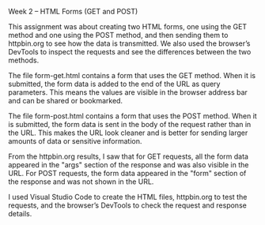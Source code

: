 Week 2 – HTML Forms (GET and POST)

This assignment was about creating two HTML forms, one using the GET method and one using the POST method, and then sending them to httpbin.org to see how the data is transmitted. We also used the browser’s DevTools to inspect the requests and see the differences between the two methods.

The file form-get.html contains a form that uses the GET method. When it is submitted, the form data is added to the end of the URL as query parameters. This means the values are visible in the browser address bar and can be shared or bookmarked.

The file form-post.html contains a form that uses the POST method. When it is submitted, the form data is sent in the body of the request rather than in the URL. This makes the URL look cleaner and is better for sending larger amounts of data or sensitive information.

From the httpbin.org results, I saw that for GET requests, all the form data appeared in the "args" section of the response and was also visible in the URL. For POST requests, the form data appeared in the "form" section of the response and was not shown in the URL.

I used Visual Studio Code to create the HTML files, httpbin.org to test the requests, and the browser’s DevTools to check the request and response details.

